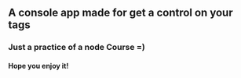 ## A console app made for get a control on your tags
### Just a practice of a node Course =) 
#### Hope you enjoy it!
